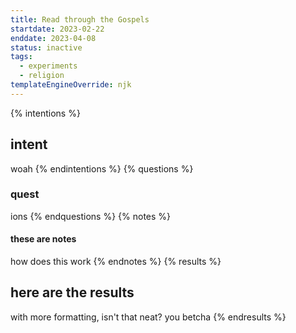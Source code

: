 ```yaml
---
title: Read through the Gospels 
startdate: 2023-02-22
enddate: 2023-04-08
status: inactive
tags: 
  - experiments
  - religion
templateEngineOverride: njk
---
```


{% intentions %}
## intent
woah
{% endintentions %}
{% questions %}
### quest
ions
{% endquestions %}
{% notes %}
#### these are notes
how does this work
{% endnotes %}
{% results %}
## here are the results
with more formatting, isn't that neat? you betcha 
{% endresults %}